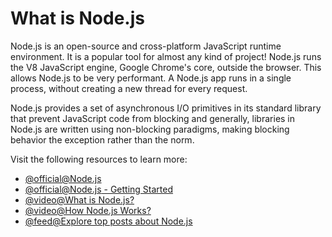 # What is Node.js

Node.js is an open-source and cross-platform JavaScript runtime environment. It is a popular tool for almost any kind of project! Node.js runs the V8 JavaScript engine, Google Chrome's core, outside the browser. This allows Node.js to be very performant. A Node.js app runs in a single process, without creating a new thread for every request.

Node.js provides a set of asynchronous I/O primitives in its standard library that prevent JavaScript code from blocking and generally, libraries in Node.js are written using non-blocking paradigms, making blocking behavior the exception rather than the norm.

Visit the following resources to learn more:

- [@official@Node.js](https://nodejs.org/en/about/)
- [@official@Node.js - Getting Started](https://nodejs.org/en/learn/getting-started/introduction-to-nodejs)
- [@video@What is Node.js?](https://www.youtube.com/watch?v=uVwtVBpw7RQ)
- [@video@How Node.js Works?](https://www.youtube.com/watch?v=jOupHNvDIq8)
- [@feed@Explore top posts about Node.js](https://app.daily.dev/tags/nodejs?ref=roadmapsh)
